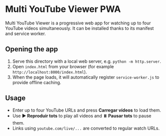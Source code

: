 # Multi YouTube Viewer PWA

Multi YouTube Viewer is a progressive web app for watching up to four YouTube videos simultaneously. It can be installed thanks to its manifest and service worker.

## Opening the app

1. Serve this directory with a local web server, e.g. `python -m http.server`.
2. Open `index.html` from your browser (for example `http://localhost:8000/index.html`).
3. When the page loads, it will automatically register `service-worker.js` to provide offline caching.

## Usage

- Enter up to four YouTube URLs and press **Carregar vídeos** to load them.
- Use **▶️ Reproduir tots** to play all videos and **⏸️ Pausar tots** to pause them.
- Links using `youtube.com/live/...` are converted to regular watch URLs.

